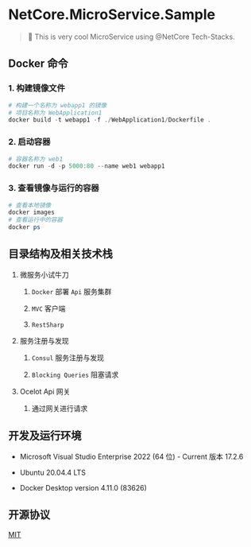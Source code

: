 # NetCore.MicroService.Sample

> :rocket: This is very cool MicroService using @NetCore Tech-Stacks.

## Docker 命令

### 1. 构建镜像文件

```powershell
# 构建一个名称为 webapp1 的镜像
# 项目名称为 WebApplication1
docker build -t webapp1 -f ./WebApplication1/Dockerfile .
```

### 2. 启动容器

```powershell
# 容器名称为 web1
docker run -d -p 5000:80 --name web1 webapp1
```

### 3. 查看镜像与运行的容器

```powershell
# 查看本地镜像
docker images
# 查看运行中的容器
docker ps
```

## 目录结构及相关技术栈

1. 微服务小试牛刀
   
   1. `Docker` 部署 `Api` 服务集群
   
   2. `MVC` 客户端
   
   3. `RestSharp`

2. 服务注册与发现
   
   1. `Consul` 服务注册与发现
   
   2. `Blocking Queries` 阻塞请求

3. Ocelot Api 网关
   
   1. 通过网关进行请求

## 开发及运行环境

- Microsoft Visual Studio Enterprise 2022 (64 位) - Current 版本 17.2.6

- Ubuntu 20.04.4 LTS

- Docker Desktop version 4.11.0 (83626)

## 开源协议

<p>
<a href="LICENSE">MIT</a>
</p>